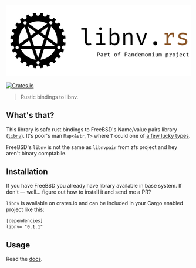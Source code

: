 ![libnv](libnv.png)

[![Crates.io](https://img.shields.io/crates/v/libnv.svg)](https://crates.io/crates/libnv)
> Rustic bindings to libnv.

## What's that?
This library is safe rust bindings to FreeBSD's Name/value pairs library ([`libnv`](man)). It's poor's man `Map<&str,T>` where `T` could one of [a few lucky types](types).

FreeBSD's `libnv` is not the same as `libnvpair` from zfs project and hey aren't binary comptabile.

## Installation
If you have FreeBSD you already have library available in base system. If don't — well... figure out how to install it and send me a PR?

`libnv` is available on crates.io and can be included in your Cargo enabled project like this:

```
[dependencies]
libnv= "0.1.1"
```
## Usage
Read the [docs](https://docs.rs/libnv).


[man]: https://www.freebsd.org/cgi/man.cgi?query=nv
[types]: https://docs.rs/libnv/0.1.1/libnv/enum.NvType.html#variants
